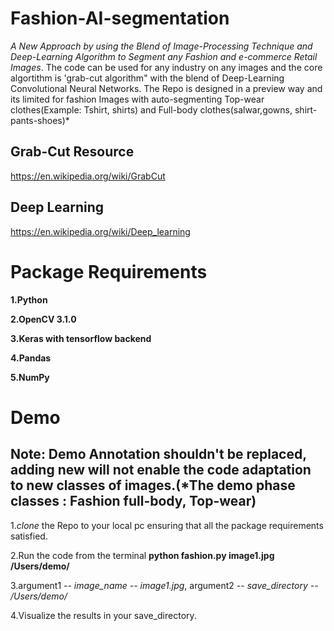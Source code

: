 # Fashion-AI-segmentation
*A New Approach by using the Blend of Image-Processing Technique and Deep-Learning Algorithm to Segment any Fashion and e-commerce Retail Images*.
The code can be used for any industry on any images and the core algortithm is 'grab-cut algorithm" with the blend of Deep-Learning Convolutional Neural Networks. The Repo is designed in a preview way and its limited for fashion Images with auto-segmenting Top-wear clothes(Example: Tshirt, shirts) and Full-body clothes(salwar,gowns, shirt-pants-shoes)*

## Grab-Cut Resource 
https://en.wikipedia.org/wiki/GrabCut
## Deep Learning
https://en.wikipedia.org/wiki/Deep_learning
# Package Requirements
**1.Python<enter>**
  
**2.OpenCV 3.1.0<enter>**
  
**3.Keras with tensorflow backend<enter>**
  
**4.Pandas<enter>**
  
**5.NumPy<enter>**

# Demo
## Note: Demo Annotation shouldn't be replaced, adding new will not enable the code adaptation to new classes of images.(*The demo phase classes : Fashion full-body, Top-wear)

1.*clone* the Repo to your local pc ensuring that all the package requirements satisfied.<enter>
  
2.Run the code from the terminal **python fashion.py image1.jpg /Users/demo/** <enter>
  
3.argument1 -- *image_name -- image1.jpg*, argument2 -- *save_directory -- /Users/demo/*

4.Visualize the results in your save_directory.
